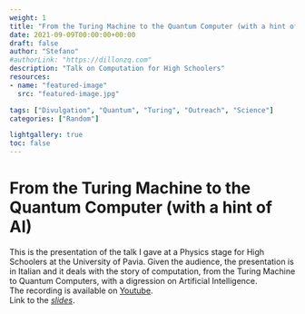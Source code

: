 ```yaml
---
weight: 1
title: "From the Turing Machine to the Quantum Computer (with a hint of AI)"
date: 2021-09-09T00:00:00+00:00
draft: false
author: "Stefano"
#authorLink: "https://dillonzq.com"
description: "Talk on Computation for High Schoolers"
resources:
- name: "featured-image"
  src: "featured-image.jpg"

tags: ["Divulgation", "Quantum", "Turing", "Outreach", "Science"]
categories: ["Random"]

lightgallery: true
toc: false
---
```


# From the Turing Machine to the Quantum Computer (with a hint of AI)
This is the presentation of the talk I gave at a Physics stage for High Schoolers at the University of Pavia. Given the audience, the presentation is in Italian and it deals with the story of computation, from the Turing Machine to Quantum Computers, with a digression on Artificial Intelligence.    
The recording is available on [Youtube](https://youtu.be/ciWk282bsB4).  
Link to the [_slides_](/documents/TuringMachine_to_QuantumComputing.pdf).  
